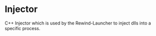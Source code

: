 # Injector
C++ Injector which is used by the Rewind-Launcher to inject dlls into a specific process.
